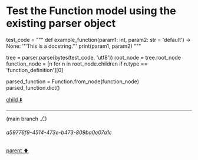 # Test the Function model using the existing parser object
test_code = """
def example_function(param1: int, param2: str = 'default') -> None:
    '''This is a docstring.'''
    print(param1, param2)
"""

tree = parser.parse(bytes(test_code, 'utf8'))
root_node = tree.root_node
function_node = [n for n in root_node.children if n.type == 'function_definition'][0]

parsed_function = Function.from_node(function_node)
parsed_function.dict()


[child ⬇️](#a59776f9-4514-473e-b473-809ba0e07a1c)

---

(main branch ⎇)
###### a59776f9-4514-473e-b473-809ba0e07a1c
[parent ⬆️](#c20c6649-739b-4ec4-8885-46c3be7a10b1)
